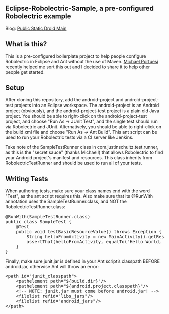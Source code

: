 ## Eclipse-Robolectric-Sample, a pre-configured Robolectric example  

Blog: [Public Static Droid Main](http://publicstaticdroidmain.com/)
## What is this?
This is a pre-configured boilerplate project to help people configure Robolectric in Eclipse and Ant without the use of Maven. [Michael Portuesi](http://digitaldumptruck.jotabout.com/) recently helped me sort this out and I decided to share it to help other people get started. 

## Setup
After cloning this repository, add the android-project and android-project-test projects into an Eclipse workspace. The android-project is an Android project (obviously), and the android-project-test project is a plain old Java project. You should be able to right-click on the android-project-test project, and choose "Run As -> JUnit Test", and the single test should run via Robolectric and JUnit. Alternatively, you should be able to right-click on the build.xml file and choose "Run As -> Ant Build". This ant script can be used to run your Robolectric tests via a CI server like Jenkins. 

Take note of the SampleTestRunner class in com.justinschultz.test.runner, as this is the "secret sauce" (thanks Michael!) that allows Robolectric to find your Android project's manifest and resources. This class inherits from RobolectricTestRunner and should be used to run all of your tests. 

## Writing Tests
When authoring tests, make sure your class names end with the word "Test", as the ant script requires this. Also make sure that its @RunWith annotation uses the SampleTestRunner.class, and NOT the RobolectricTestRunner.class:
<pre>
@RunWith(SampleTestRunner.class)
public class SampleTest {
    @Test
    public void testBasicResourceValue() throws Exception {
        String helloFromActivity = new MainActivity().getResources().getString(R.string.hello);
        assertThat(helloFromActivity, equalTo("Hello World, MainActivity!"));
    }
}
</pre>
  
Finally, make sure junit.jar is defined in your Ant script’s classpath BEFORE android.jar, otherwise Ant will throw an error:  
<pre>
&lt;path id=&quot;junit_classpath&quot;&gt;
    &lt;pathelement path=&quot;${build.dir}&quot;/&gt;
    &lt;pathelement path=&quot;${android.project.classpath}&quot;/&gt;
    &lt;!-- NOTE: junit.jar must come before android.jar! --&gt;
    &lt;filelist refid=&quot;libs_jars&quot;/&gt;
    &lt;filelist refid=&quot;android_jars&quot;/&gt;
&lt;/path&gt;
</pre>
